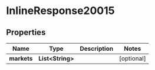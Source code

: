 # InlineResponse20015

## Properties
Name | Type | Description | Notes
------------ | ------------- | ------------- | -------------
**markets** | **List&lt;String&gt;** |  |  [optional]
